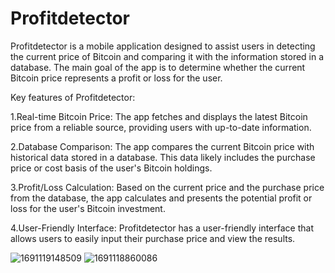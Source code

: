 # Profitdetector
Profitdetector is a mobile application designed to assist users in detecting the current price of Bitcoin and comparing it with the information stored in a database. The main goal of the app is to determine whether the current Bitcoin price represents a profit or loss for the user.

Key features of Profitdetector:

1.Real-time Bitcoin Price: The app fetches and displays the latest Bitcoin price from a reliable source, providing users with up-to-date information.

2.Database Comparison: The app compares the current Bitcoin price with historical data stored in a database. This data likely includes the purchase price or cost basis of the user's Bitcoin holdings.

3.Profit/Loss Calculation: Based on the current price and the purchase price from the database, the app calculates and presents the potential profit or loss for the user's Bitcoin investment.

4.User-Friendly Interface: Profitdetector has a user-friendly interface that allows users to easily input their purchase price and view the results.

![1691119148509](https://github.com/LukasLai/Profitdetector/assets/133328740/9bdcae52-2def-41dd-8517-850bb6ca5bd0)
![1691118860086](https://github.com/LukasLai/Profitdetector/assets/133328740/42550508-e0e3-44d3-8ff9-345206e48719)
